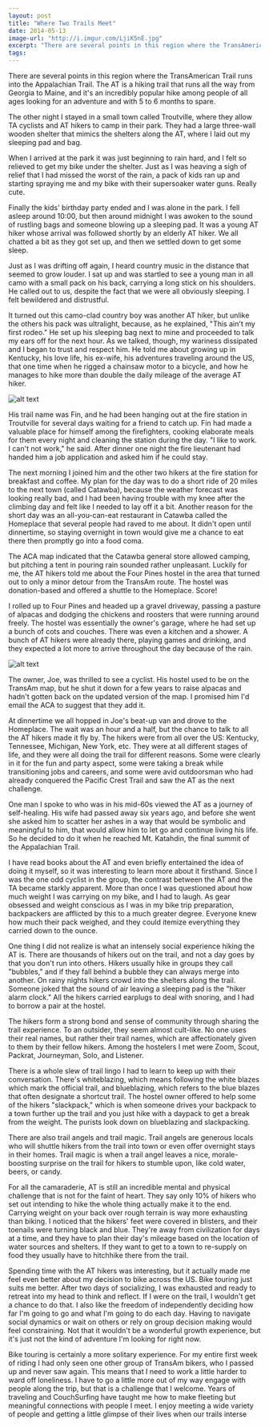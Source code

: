 ```yaml
---
layout: post
title: "Where Two Trails Meet"
date: 2014-05-13
image-url: "http://i.imgur.com/LjiK5nE.jpg"
excerpt: "There are several points in this region where the TransAmerican Trail runs into the Appalachian Trail. The AT is a hiking trail that runs all the way from Georgia to Maine, and it's an incredibly popular hike among people of all ages looking for an adventure and with 5 to 6 months to spare. The other night I stayed in a small town called Troutville, where they allow TA cyclists and AT hikers to camp in their park."
tags:
---
```


There are several points in this region where the TransAmerican Trail runs into the Appalachian Trail. The AT is a hiking trail that runs all the way from Georgia to Maine, and it's an incredibly popular hike among people of all ages looking for an adventure and with 5 to 6 months to spare. 

The other night I stayed in a small town called Troutville, where they allow TA cyclists and AT hikers to camp in their park. They had a large three-wall wooden shelter that mimics the shelters along the AT, where I laid out my sleeping pad and bag. 

When I arrived at the park it was just beginning to rain hard, and I felt so relieved to get my bike under the shelter. Just as I was heaving a sigh of relief that I had missed the worst of the rain, a pack of kids ran up and starting spraying me and my bike with their supersoaker water guns. Really cute.

Finally the kids' birthday party ended and I was alone in the park. I fell asleep around 10:00, but then around midnight I was awoken to the sound of rustling bags and someone blowing up a sleeping pad. It was a young AT hiker whose arrival was followed shortly by an elderly AT hiker. We all chatted a bit as they got set up, and then we settled down to get some sleep.

Just as I was drifting off again, I heard country music in the distance that seemed to grow louder. I sat up and was startled to see a young man in all camo with a small pack on his back, carrying a long stick on his shoulders. He called out to us, despite the fact that we were all obviously sleeping. I felt bewildered and distrustful.

It turned out this camo-clad country boy was another AT hiker, but unlike the others his pack was ultralight, because, as he explained, "This ain't my first rodeo." He set up his sleeping bag next to mine and proceeded to talk my ears off for the next hour. As we talked, though, my wariness dissipated and I began to trust and respect him. He told me about growing up in Kentucky, his love life, his ex-wife, his adventures traveling around the US, that one time when he rigged a chainsaw motor to a bicycle, and how he manages to hike more than double the daily mileage of the average AT hiker. 

![alt text](http://i.imgur.com/sScQkefl.jpg "My new friend, Fin")

His trail name was Fin, and he had been hanging out at the fire station in Troutville for several days waiting for a friend to catch up. Fin had made a valuable place for himself among the firefighters, cooking elaborate meals for them every night and cleaning the station during the day. "I like to work. I can't not work," he said. After dinner one night the fire lieutenant had handed him a job application and asked him if he could stay.

The next morning I joined him and the other two hikers at the fire station for breakfast and coffee. My plan for the day was to do a short ride of 20 miles to the next town (called Catawba), because the weather forecast was looking really bad, and I had been having trouble with my knee after the climbing day and felt like I needed to lay off it a bit. Another reason for the short day was an all-you-can-eat restaurant in Catawba called the Homeplace that several people had raved to me about. It didn't open until dinnertime, so staying overnight in town would give me a chance to eat there then promptly go into a food coma.

The ACA map indicated that the Catawba general store allowed camping, but pitching a tent in pouring rain sounded rather unpleasant. Luckily for me, the AT hikers told me about the Four Pines hostel in the area that turned out to only a minor detour from the TransAm route. The hostel was donation-based and offered a shuttle to the Homeplace. Score!

I rolled up to Four Pines and headed up a gravel driveway, passing a pasture of alpacas and dodging the chickens and roosters that were running around freely. The hostel was essentially the owner's garage, where he had set up a bunch of cots and couches. There was even a kitchen and a shower. A bunch of AT hikers were already there, playing games and drinking, and they expected a lot more to arrive throughout the day because of the rain.

![alt text](http://i.imgur.com/GBnTdgtl.jpg "The Four Pines Hostel")

The owner, Joe, was thrilled to see a cyclist. His hostel used to be on the TransAm map, but he shut it down for a few years to raise alpacas and hadn't gotten back on the updated version of the map. I promised him I'd email the ACA to suggest that they add it.

At dinnertime we all hopped in Joe's beat-up van and drove to the Homeplace. The wait was an hour and a half, but the chance to talk to all the AT hikers made it fly by. The hikers were from all over the US: Kentucky, Tennessee, Michigan, New York, etc. They were at all different stages of life, and they were all doing the trail for different reasons. Some were clearly in it for the fun and party aspect, some were taking a break while transitioning jobs and careers, and some were avid outdoorsman who had already conquered the Pacific Crest Trail and saw the AT as the next challenge. 

One man I spoke to who was in his mid-60s viewed the AT as a journey of self-healing. His wife had passed away six years ago, and before she went she asked him to scatter her ashes in a way that would be symbolic and meaningful to him, that would allow him to let go and continue living his life. So he decided to do it when he reached Mt. Katahdin, the final summit of the Appalachian Trail.

I have read books about the AT and even briefly entertained the idea of doing it myself, so it was interesting to learn more about it firsthand. Since I was the one odd cyclist in the group, the contrast between the AT and the TA became starkly apparent. More than once I was questioned about how much weight I was carrying on my bike, and I had to laugh. As gear obsessed and weight conscious as I was in my bike trip preparation, backpackers are afflicted by this to a much greater degree. Everyone knew how much their pack weighed, and they could itemize everything they carried down to the ounce.

One thing I did not realize is what an intensely social experience hiking the AT is. There are thousands of hikers out on the trail, and not a day goes by that you don't run into others. Hikers usually hike in groups they call "bubbles," and if they fall behind a bubble they can always merge into another. On rainy nights hikers crowd into the shelters along the trail. Someone joked that the sound of air leaving a sleeping pad is the "hiker alarm clock." All the hikers carried earplugs to deal with snoring, and I had to borrow a pair at the hostel. 

The hikers form a strong bond and sense of community through sharing the trail experience. To an outsider, they seem almost cult-like. No one uses their real names, but rather their trail names, which are affectionately given to them by their fellow hikers. Among the hostelers I met were Zoom, Scout, Packrat, Journeyman, Solo, and Listener. 

There is a whole slew of trail lingo I had to learn to keep up with their conversation. There's whiteblazing, which means following the white blazes which mark the official trail, and blueblazing, which refers to the blue blazes that often designate a shortcut trail. The hostel owner offered to help some of the hikers "slackpack," which is when someone drives your backpack to a town further up the trail and you just hike with a daypack to get a break from the weight. The purists look down on blueblazing and slackpacking. 

There are also trail angels and trail magic. Trail angels are generous locals who will shuttle hikers from the trail into town or even offer overnight stays in their homes. Trail magic is when a trail angel leaves a nice, morale-boosting surprise on the trail for hikers to stumble upon, like cold water, beers, or candy.

For all the camaraderie, AT is still an incredible mental and physical challenge that is not for the faint of heart. They say only 10% of hikers who set out intending to hike the whole thing actually make it to the end. Carrying weight on your back over rough terrain is way more exhausting than biking. I noticed that the hikers' feet were covered in blisters, and their toenails were turning black and blue. They're away from civilization for days at a time, and they have to plan their day's mileage based on the location of water sources and shelters. If they want to get to a town to re-supply on food they usually have to hitchhike there from the trail.

Spending time with the AT hikers was interesting, but it actually made me feel even better about my decision to bike across the US. Bike touring just suits me better. After two days of socializing, I was exhausted and ready to retreat into my head to think and reflect. If I were on the trail, I wouldn't get a chance to do that. I also like the freedom of independently deciding how far I'm going to go and what I'm going to do each day. Having to navigate social dynamics or wait on others or rely on group decision making would feel constraining. Not that it wouldn't be a wonderful growth experience, but it's just not the kind of adventure I'm looking for right now.

Bike touring is certainly a more solitary experience. For my entire first week of riding I had only seen one other group of TransAm bikers, who I passed up and never saw again. This means that I need to work a little harder to ward off loneliness. I have to go a little more out of my way engage with people along the trip, but that is a challenge that I welcome. Years of traveling and CouchSurfing have taught me how to make fleeting but meaningful connections with people I meet. I enjoy meeting a wide variety of people and getting a little glimpse of their lives when our trails interse